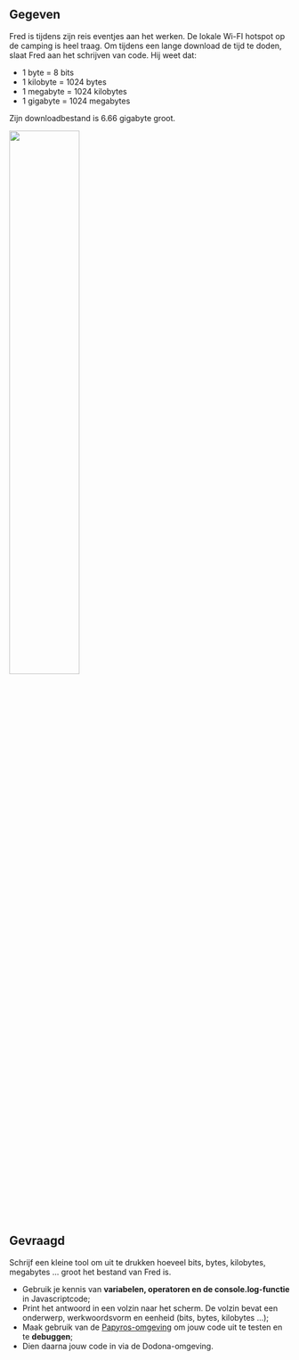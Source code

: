 ## Gegeven

Fred is tijdens zijn reis eventjes aan het werken. De lokale Wi-FI hotspot op de camping is heel traag. Om tijdens een lange download de tijd te doden, slaat Fred aan het schrijven van code. 
Hij weet dat: 
* 1 byte = 8 bits
* 1 kilobyte = 1024 bytes
* 1 megabyte = 1024 kilobytes
* 1 gigabyte = 1024 megabytes

Zijn downloadbestand is 6.66 gigabyte groot. 


<img src="https://miro.medium.com/max/1400/1*L334tY40QbIp6CYdiyeOVw.jpeg" width="50%"/>


## Gevraagd

Schrijf een kleine tool om uit te drukken hoeveel bits, bytes, kilobytes, megabytes ... groot het bestand van Fred is. 

* Gebruik je kennis van **variabelen, operatoren en de console.log-functie** in Javascriptcode;
* Print het antwoord in een volzin naar het scherm. De volzin bevat een onderwerp, werkwoordsvorm en eenheid (bits, bytes, kilobytes ...); 
* Maak gebruik van de [Papyros-omgeving](https://papyros.dodona.be/?locale=nl&language=JavaScript) om jouw code uit te testen en te **debuggen**; 
* Dien daarna jouw code in via de Dodona-omgeving. 

